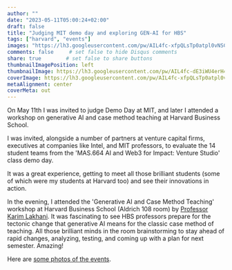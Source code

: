 ```yaml
---
author: ""
date: "2023-05-11T05:00:24+02:00"
draft: false
title: "Judging MIT demo day and exploring GEN-AI for HBS"
tags: ["harvard", "events"]
images: "https://lh3.googleusercontent.com/pw/AIL4fc-xfpQLsTp0atpl0vNSC-mwgNPHwfSly9ckpXniEkW_9UftyWKQkZS_gnFhO0cav-lJIhu-QsgYRhbUmw2HA6KR3FtTHEK_WILSshSDN3fUFL7wL7M8=w2400"
comments: false     # set false to hide Disqus comments
share: true        # set false to share buttons
thumbnailImagePosition: left
thumbnailImage: https://lh3.googleusercontent.com/pw/AIL4fc-dE3iWU4erH4bTeYrGtWcFNiBkRg4_EC7zoEf0-nr0cjwmpZKctIeo2v5Va8lW7r3MFsrhJ1py46dgno8GN7tQCeH0LM75IuOrglloP5RONg8mQG8i=w2400
coverImage: https://lh3.googleusercontent.com/pw/AIL4fc-xfpQLsTp0atpl0vNSC-mwgNPHwfSly9ckpXniEkW_9UftyWKQkZS_gnFhO0cav-lJIhu-QsgYRhbUmw2HA6KR3FtTHEK_WILSshSDN3fUFL7wL7M8=w2400
metaAlignment: center
coverMeta: out
---
```


On May 11th I was invited to judge Demo Day at MIT, and later I attended a workshop on generative AI and case method teaching at Harvard Business School.

<!--more-->

I was invited, alongside a number of partners at venture capital firms, executives at companies like Intel, and MIT professors, to evaluate the 14 student teams from the 'MAS.664 AI and Web3 for Impact: Venture Studio' class demo day.

It was a great experience, getting to meet all those brilliant students (some of which were my students at Harvard too) and see their innovations in action.

In the evening, I attended the 'Generative AI and Case Method Teaching' workshop at Harvard Business School (Aldrich 108 room) by [Professor Karim Lakhani](https://www.hbs.edu/faculty/Pages/profile.aspx?facId=240491). It was fascinating to see HBS professors prepare for the tectonic change that generative AI means for the classic case method of teaching. All those brilliant minds in the room brainstorming to stay ahead of rapid changes, analyzing, testing, and coming up with a plan for next semester. Amazing!

Here are [some photos of the events](https://photos.app.goo.gl/voWqYvrfUesBytCd7).